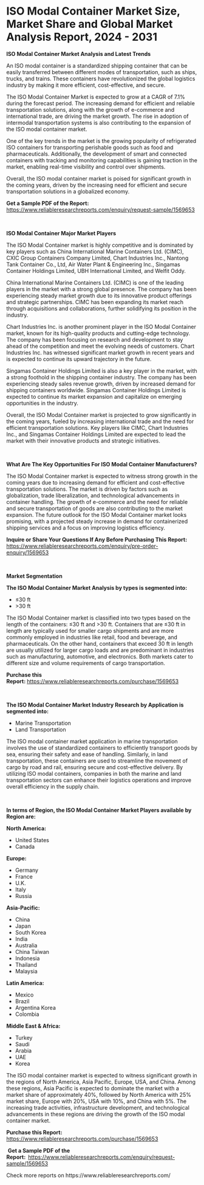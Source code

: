 <p><h1>ISO Modal Container Market Size, Market Share and Global Market Analysis Report, 2024 - 2031</h1></p><p><strong>ISO Modal Container Market Analysis and Latest Trends</strong></p>
<p><p>An ISO modal container is a standardized shipping container that can be easily transferred between different modes of transportation, such as ships, trucks, and trains. These containers have revolutionized the global logistics industry by making it more efficient, cost-effective, and secure.</p><p>The ISO Modal Container Market is expected to grow at a CAGR of 7.1% during the forecast period. The increasing demand for efficient and reliable transportation solutions, along with the growth of e-commerce and international trade, are driving the market growth. The rise in adoption of intermodal transportation systems is also contributing to the expansion of the ISO modal container market.</p><p>One of the key trends in the market is the growing popularity of refrigerated ISO containers for transporting perishable goods such as food and pharmaceuticals. Additionally, the development of smart and connected containers with tracking and monitoring capabilities is gaining traction in the market, enabling real-time visibility and control over shipments.</p><p>Overall, the ISO modal container market is poised for significant growth in the coming years, driven by the increasing need for efficient and secure transportation solutions in a globalized economy.</p></p>
<p><strong>Get a Sample PDF of the Report:&nbsp;</strong> <a href="https://www.reliableresearchreports.com/enquiry/request-sample/1569653">https://www.reliableresearchreports.com/enquiry/request-sample/1569653</a></p>
<p>&nbsp;</p>
<p><strong>ISO Modal Container Major Market Players</strong></p>
<p><p>The ISO Modal Container market is highly competitive and is dominated by key players such as China International Marine Containers Ltd. (CIMC), CXIC Group Containers Company Limited, Chart Industries Inc., Nantong Tank Container Co., Ltd, Air Water Plant & Engineering Inc., Singamas Container Holdings Limited, UBH International Limited, and Welfit Oddy.</p><p>China International Marine Containers Ltd. (CIMC) is one of the leading players in the market with a strong global presence. The company has been experiencing steady market growth due to its innovative product offerings and strategic partnerships. CIMC has been expanding its market reach through acquisitions and collaborations, further solidifying its position in the industry.</p><p>Chart Industries Inc. is another prominent player in the ISO Modal Container market, known for its high-quality products and cutting-edge technology. The company has been focusing on research and development to stay ahead of the competition and meet the evolving needs of customers. Chart Industries Inc. has witnessed significant market growth in recent years and is expected to continue its upward trajectory in the future.</p><p>Singamas Container Holdings Limited is also a key player in the market, with a strong foothold in the shipping container industry. The company has been experiencing steady sales revenue growth, driven by increased demand for shipping containers worldwide. Singamas Container Holdings Limited is expected to continue its market expansion and capitalize on emerging opportunities in the industry.</p><p>Overall, the ISO Modal Container market is projected to grow significantly in the coming years, fueled by increasing international trade and the need for efficient transportation solutions. Key players like CIMC, Chart Industries Inc., and Singamas Container Holdings Limited are expected to lead the market with their innovative products and strategic initiatives.</p></p>
<p>&nbsp;</p>
<p><strong>What Are The Key Opportunities For ISO Modal Container Manufacturers?</strong></p>
<p><p>The ISO Modal Container market is expected to witness strong growth in the coming years due to increasing demand for efficient and cost-effective transportation solutions. The market is driven by factors such as globalization, trade liberalization, and technological advancements in container handling. The growth of e-commerce and the need for reliable and secure transportation of goods are also contributing to the market expansion. The future outlook for the ISO Modal Container market looks promising, with a projected steady increase in demand for containerized shipping services and a focus on improving logistics efficiency.</p></p>
<p><strong>Inquire or Share Your Questions If Any Before Purchasing This Report:</strong> <a href="https://www.reliableresearchreports.com/enquiry/pre-order-enquiry/1569653">https://www.reliableresearchreports.com/enquiry/pre-order-enquiry/1569653</a></p>
<p>&nbsp;</p>
<p><strong>Market Segmentation</strong></p>
<p><strong>The ISO Modal Container Market Analysis by types is segmented into:</strong></p>
<p><ul><li>≤30 ft</li><li>>30 ft</li></ul></p>
<p><p>The ISO Modal Container market is classified into two types based on the length of the containers: ≤30 ft and >30 ft. Containers that are ≤30 ft in length are typically used for smaller cargo shipments and are more commonly employed in industries like retail, food and beverage, and pharmaceuticals. On the other hand, containers that exceed 30 ft in length are usually utilized for larger cargo loads and are predominant in industries such as manufacturing, automotive, and electronics. Both markets cater to different size and volume requirements of cargo transportation.</p></p>
<p><strong>Purchase this Report:&nbsp;</strong><a href="https://www.reliableresearchreports.com/purchase/1569653">https://www.reliableresearchreports.com/purchase/1569653</a></p>
<p>&nbsp;</p>
<p><strong>The ISO Modal Container Market Industry Research by Application is segmented into:</strong></p>
<p><ul><li>Marine Transportation</li><li>Land Transportation</li></ul></p>
<p><p>The ISO modal container market application in marine transportation involves the use of standardized containers to efficiently transport goods by sea, ensuring their safety and ease of handling. Similarly, in land transportation, these containers are used to streamline the movement of cargo by road and rail, ensuring secure and cost-effective delivery. By utilizing ISO modal containers, companies in both the marine and land transportation sectors can enhance their logistics operations and improve overall efficiency in the supply chain.</p></p>
<p>&nbsp;</p>
<p><strong>In terms of Region, the ISO Modal Container Market Players available by Region are:</strong></p>
<p>
    <p> <strong> North America: </strong>
        <ul>
            <li>United States</li>
            <li>Canada</li>
        </ul>
        </p> 
    <p> <strong> Europe: </strong>
        <ul>
            <li>Germany</li>
            <li>France</li>
            <li>U.K.</li>
            <li>Italy</li>
            <li>Russia</li>
        </ul>
        </p> 
    <p> <strong> Asia-Pacific: </strong>
        <ul>
            <li>China</li>
            <li>Japan</li>
            <li>South Korea</li>
            <li>India</li>
            <li>Australia</li>
            <li>China Taiwan</li>
            <li>Indonesia</li>
            <li>Thailand</li>
            <li>Malaysia</li>
        </ul>
        </p> 
    <p> <strong> Latin America: </strong>
        <ul>
            <li>Mexico</li>
            <li>Brazil</li>
            <li>Argentina Korea</li>
            <li>Colombia</li>
        </ul>
        </p> 
    <p> <strong> Middle East & Africa: </strong>
        <ul>
            <li>Turkey</li>
            <li>Saudi</li>
            <li>Arabia</li>
            <li>UAE</li>
            <li>Korea</li>
        </ul>
    </p>
    </p>
<p><p>The ISO modal container market is expected to witness significant growth in the regions of North America, Asia Pacific, Europe, USA, and China. Among these regions, Asia Pacific is expected to dominate the market with a market share of approximately 40%, followed by North America with 25% market share, Europe with 20%, USA with 10%, and China with 5%. The increasing trade activities, infrastructure development, and technological advancements in these regions are driving the growth of the ISO modal container market.</p></p>
<p><strong>Purchase this Report: </strong><a href="https://www.reliableresearchreports.com/purchase/1569653">https://www.reliableresearchreports.com/purchase/1569653</a></p>
<p>&nbsp;<strong>Get a Sample PDF of the Report:&nbsp;&nbsp;</strong><a href="https://www.reliableresearchreports.com/enquiry/request-sample/1569653">https://www.reliableresearchreports.com/enquiry/request-sample/1569653</a></p>
<p><strong></strong></p>
<p>Check more reports on https://www.reliableresearchreports.com/</p>